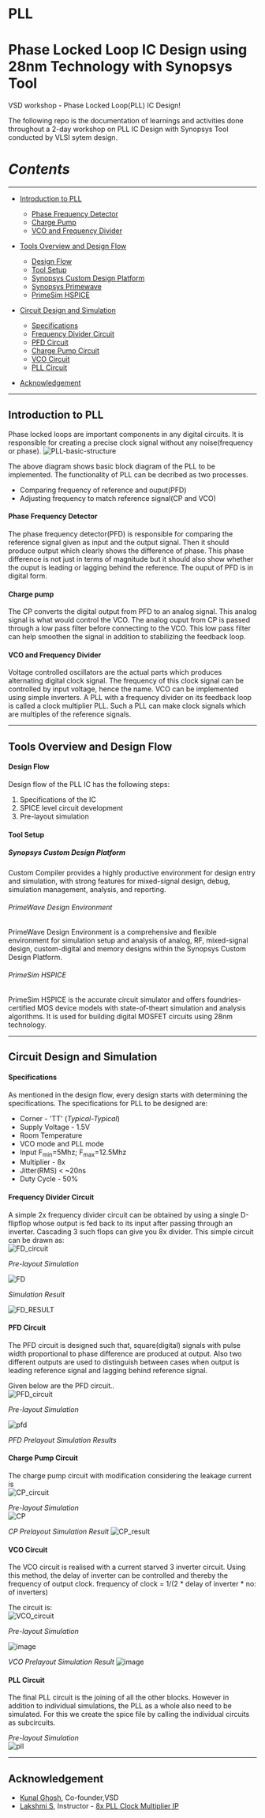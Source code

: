 # PLL

# Phase Locked Loop IC Design using 28nm Technology with Synopsys Tool


VSD workshop - Phase Locked Loop(PLL) IC Design!

The following repo is the documentation of learnings and activities done throughout a 2-day workshop on PLL IC Design with Synopsys Tool conducted by VLSI sytem design.


# *Contents*
------------
* [Introduction to PLL](#introduction-to-pll)
  * [Phase Frequency Detector](#phase-frequency-detector)
  * [Charge Pump](#charge-pump)
  * [VCO and Frequency Divider](#vco-and-frequency-divider)
* [Tools Overview and Design Flow](#tools-overview-and-design-flow)
  * [Design Flow](#design-flow)
  * [Tool Setup](#tool-setup)
   * [Synopsys Custom Design Platform](#synopsyscustom)
   * [Synopsys Primewave](#primewave)
   * [PrimeSim HSPICE](#hspice)
* [Circuit Design and Simulation](#circuit-design-and-simulation)
  * [Specifications](#specification)
  * [Frequency Divider Circuit](#frequency-divider-circuit)
  * [PFD Circuit](#pfd-circuit)
  * [Charge Pump Circuit](#charge-pump-circuit)
  * [VCO Circuit](#vco-circuit)
  * [PLL Circuit](#pll-circuit)

* [Acknowledgement](#acknowledgement)




---------
## Introduction to PLL
Phase locked loops are important components in any digital circuits. It is responsible for creating a precise clock signal without any noise(frequency or phase).
![PLL-basic-structure](https://user-images.githubusercontent.com/78468534/127774506-b254b925-d629-4f40-8440-e0f332b1e57c.jpeg)

The above diagram shows basic block diagram of the PLL to be implemented.
The functionality of PLL can be decribed as two processes.
* Comparing frequency of reference and ouput(PFD)
* Adjusting frequency to match reference signal(CP and VCO)


#### Phase Frequency Detector
The phase frequency detector(PFD) is responsible for comparing the reference signal given as input and the output signal. Then it should produce output which clearly shows the difference of phase. This phase difference is not just in terms of magnitude but it should also show whether the ouput is leading or lagging behind the reference. The ouput of PFD is in digital form.
#### Charge pump
The CP converts the digital output from PFD to an analog signal. This analog signal is what would control the VCO. The analog ouput from CP is passed through a low pass filter before connecting to the VCO. This low pass filter can help smoothen the signal in addition to stabilizing the feedback loop.
#### VCO and Frequency Divider
Voltage controlled oscillators are the actual parts which produces alternating digital clock signal. The frequency of this clock signal can be controlled by input voltage, hence the name. VCO can be implemented using simple inverters.
A PLL with a frequency divider on its feedback loop is called a clock multiplier PLL. Such a PLL can make clock signals which are multiples of the reference signals.

---------
## Tools Overview and Design Flow
#### Design Flow

Design flow of the PLL IC has the following steps:
1. Specifications of the IC
2. SPICE level circuit development
3. Pre-layout simulation


#### Tool Setup

##### Synopsys Custom Design Platform
Custom Compiler provides a highly productive environment for design entry and simulation, with strong features for mixed-signal design, debug, simulation
management, analysis, and reporting.
###### PrimeWave Design Environment
PrimeWave Design Environment is a comprehensive and flexible environment for simulation setup and analysis of analog, RF, mixed-signal design, custom-digital and memory designs within the Synopsys Custom Design Platform.

###### PrimeSim HSPICE
PrimeSim HSPICE is the accurate circuit simulator and offers foundries-certified MOS device models with state-of-theart simulation and analysis algorithms. It is used for building digital MOSFET circuits using 28nm technology.

---------
## Circuit Design and Simulation

#### Specifications
As mentioned in the design flow, every design starts with determining the specifications. The specifications for PLL to be designed are:

* Corner - 'TT' (_Typical-Typical_)
* Supply Voltage - 1.5V
* Room Temperature
* VCO mode and PLL mode
* Input F<sub>min</sub>=5Mhz; F<sub>max</sub>=12.5Mhz
* Multiplier - 8x
* Jitter(RMS) < ~20ns
* Duty Cycle - 50%

#### Frequency Divider Circuit
A simple 2x frequency divider circuit can be obtained by using a single D-flipflop whose output is fed back to its input after passing through an inverter. Cascading 3 such flops can give you 8x divider.
This simple circuit can be drawn as:  
![FD_circuit](https://user-images.githubusercontent.com/78468534/127781480-b09756aa-a4ce-48e4-8164-4fad67cf1f7d.jpeg)


*Pre-layout Simulation* 

![FD](https://user-images.githubusercontent.com/55539862/168445267-7f9212dc-5cf1-40a9-9c5f-88b6a640f54c.png)

*Simulation Result*


![FD_RESULT](https://user-images.githubusercontent.com/55539862/168445355-5e2cedd8-b259-4882-af9b-9a148beafeed.png)


#### PFD Circuit
The PFD circuit is designed such that, square(digital) signals with pulse width proportional to phase difference are produced at output. Also two different outputs are used to distinguish between cases when output is leading reference signal and lagging behind reference signal.

Given below are the PFD circuit..  
![PFD_circuit](https://user-images.githubusercontent.com/78468534/127782010-b21f76ed-6bed-4406-bfd0-2c5fca9838ac.jpeg)

 



*Pre-layout Simulation*  

![pfd](https://user-images.githubusercontent.com/55539862/166933171-a3bd82c0-e283-4fa2-8894-2d8dac713fac.png)



_PFD Prelayout Simulation Results_

#### Charge Pump Circuit
The charge pump circuit with modification considering the leakage current is  
![CP_circuit](https://user-images.githubusercontent.com/78468534/127782045-6a5b2df2-13fd-4456-9337-6b2af6604d05.jpeg)  




*Pre-layout Simulation*  
![CP](https://user-images.githubusercontent.com/55539862/168445459-69d45eac-e212-43e0-b3b8-85fa9450b757.png)


_CP Prelayout Simulation Result_
![CP_result](https://user-images.githubusercontent.com/55539862/168445399-6d213131-987c-422c-9b4b-369a9a206550.png)



#### VCO Circuit
The VCO circuit is realised with a current starved 3 inverter circuit. Using this method, the delay of inverter can be controlled and thereby the frequency of output clock.
                          frequency of clock = 1/(2 * delay of inverter * no: of inverters)
                          
The circuit is:  
![VCO_circuit](https://user-images.githubusercontent.com/78468534/127782614-ed6b8289-cf29-4cd9-bfe7-078176fe6c26.jpeg)


*Pre-layout Simulation*  
 

![image](https://user-images.githubusercontent.com/55539862/172544874-4c47a9d7-0995-44aa-aa5b-198da15ca8e7.png)

_VCO Prelayout Simulation Result_
![image](https://user-images.githubusercontent.com/55539862/172545094-5487395c-14c9-44a1-8731-61b81269c88e.png)


#### PLL Circuit
The final PLL circuit is the joining of all the other blocks. However in addition to individual simulations, the PLL as a whole also need to be simulated. For this we create the spice file by calling the individual circuits as subcircuits.  


*Pre-layout Simulation*  
![pll](https://user-images.githubusercontent.com/55539862/166944507-e437d827-7cbc-47d5-8a25-968ed1d97124.png)


---------

## Acknowledgement
* [Kunal Ghosh](https://github.com/kunalg123), Co-founder,VSD
* [Lakshmi S](https://github.com/lakshmi-sathi), Instructor - [8x PLL Clock Multiplier IP](https://github.com/lakshmi-sathi/avsdpll_1v8)
